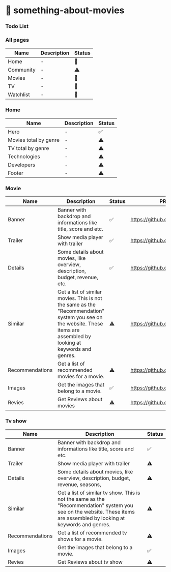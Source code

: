 # 🍿 something-about-movies
### Todo List
### All pages
| Name | Description | Status |
| ---- | ----------- | ------ |
| Home | - | 💭 |
| Community | - |  ⚠  |
| Movies | - | 💭  |
| TV| - | 💭  |
| Watchlist | - | 💭  |


### Home 
| Name | Description | Status |
| ---- | ----------- | ------ |
| Hero | - | ✅  |
| Movies total by genre | - |  ⚠  |
| TV total by genre | - |  ⚠  |
| Technologies | - | ⚠  |
| Developers | - | ⚠  |
| Footer | - | ⚠  |

### Movie 
| Name | Description | Status | PR | 
| ---- | ----------- | ------ | -- | 
| Banner | Banner with backdrop and informations like title, score and etc. | ✅  | https://github.com/melonjs | 
| Trailer | Show media player with trailer | ✅  | https://github.com/melonjs | 
| Details | Some details about movies, like overview, description, budget, revenue, etc. | ✅  | https://github.com/melonjs | 
| Similar | Get a list of similar movies. This is not the same as the "Recommendation" system you see on the website. These items are assembled by looking at keywords and genres. | ⚠  | https://github.com/melonjs | 
| Recommendations |  Get a list of recommended movies for a movie. |  ⚠  | https://github.com/melonjs | 
| Images | Get the images that belong to a movie. | ✅ |  https://github.com/melonjs | 
| Revies | Get Reviews about movies | ⚠ | https://github.com/melonjs | 

### Tv show 
| Name | Description | Status |
| ---- | ----------- | ------ |
| Banner | Banner with backdrop and informations like title, score and etc. | ✅  |
| Trailer | Show media player with trailer | ⚠ |
| Details | Some details about movies, like overview, description, budget, revenue, seasons, | ⚠ |
| Similar | Get a list of similar tv show. This is not the same as the "Recommendation" system you see on the website. These items are assembled by looking at keywords and genres. | ⚠  |
| Recommendations |  Get a list of recommended tv shows for a movie. |  ⚠  | 
| Images | Get the images that belong to a movie. | ✅  | 
| Revies | Get Reviews about tv show | ⚠ | 
